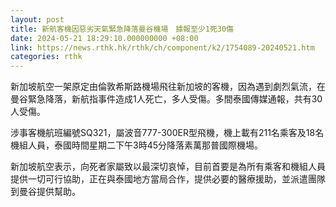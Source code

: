 ```yaml
---
layout: post
title: 新航客機因惡劣天氣緊急降落曼谷機場　據報至少1死30傷
date: 2024-05-21 18:29:10.000000000 +08:00
link: https://news.rthk.hk/rthk/ch/component/k2/1754089-20240521.htm
categories: rthk
---
```


新加坡航空一架原定由倫敦希斯路機場飛往新加坡的客機，因為遇到劇烈氣流，在曼谷緊急降落，新航指事件造成1人死亡，多人受傷。多間泰國傳媒通報，共有30人受傷。

涉事客機航班編號SQ321，屬波音777-300ER型飛機，機上載有211名乘客及18名機組人員，泰國時間星期二下午3時45分降落素萬那普國際機場。

新加坡航空表示，向死者家屬致以最深切哀悼，目前首要是為所有乘客和機組人員提供一切可行協助，正在與泰國地方當局合作，提供必要的醫療援助，並派遣團隊到曼谷提供幫助。
